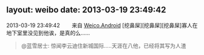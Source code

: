 layout: weibo
date: 2013-03-19 23:49:42
---
2013-03-19 23:49:42  &nbsp;&nbsp;&nbsp;&nbsp;&nbsp;&nbsp; 来自 <a href="http://app.weibo.com/t/feed/l4RWD" rel="nofollow">Weico.Android</a>
[挖鼻屎][挖鼻屎][挖鼻屎]寡人在地下室里没见到他诶，是真的么……
>  @蓝雪居士: 惊闻李云迪住新城国际.....天涯在八他，已经将其写为人渣 ​​​
